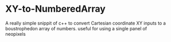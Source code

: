 # XY-to-NumberedArray
A really simple snippit of c++ to convert Cartesian coordinate XY inputs to a boustrophedon array of numbers.
useful for using a single panel of neopixels
